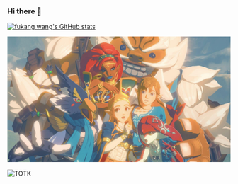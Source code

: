 ### Hi there 👋

[![fukang wang's GitHub stats](https://github-readme-stats.vercel.app/api?username=wfk007&show_icons=true)](https://github.com/wfk007)



![WOTB](./zelda.jpeg)

![TOTK](https://github.com/wfk007/wfk007/assets/22289445/6e4d2cf8-6ec7-4af6-8637-8520ff52889b)
